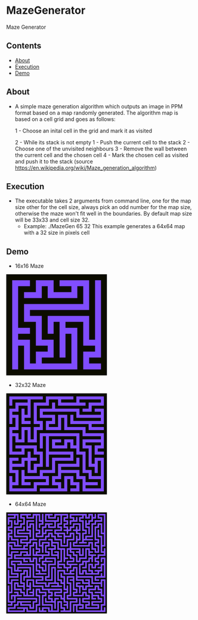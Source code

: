 # MazeGenerator
Maze Generator

## Contents

- [About](#about)
- [Execution](#execution)
- [Demo](#demo)

## About
- A simple maze generation algorithm which outputs an image in PPM format based on a map randomly generated. The
algorithm map is based on a cell grid and goes as follows:

     1 - Choose an inital cell in the grid and mark it as visited
      
     2 - While its stack is not empty
         1 - Push the current cell to the stack
         2 - Choose one of the unvisited neighbours
         3 - Remove the wall between the current cell and the chosen cell
         4 - Mark the chosen cell as visited and push it to the stack
          (source https://en.wikipedia.org/wiki/Maze_generation_algorithm)
          
      
## Execution
- The executable takes 2 arguments from command line, one for the map size other for the cell size,
always pick an odd number for the map size, otherwise the maze won't fit well in the boundaries. By default
map size will be 33x33 and cell size 32.
     - Example: ./MazeGen 65 32
     This example generates a 64x64 map with a 32 size in pixels cell

## Demo
 - 16x16 Maze
 <img src="https://github.com/ArielOliveira/MazeGenerator/blob/master/demo/map16x16.png" width="270" height="270">
 
 - 32x32 Maze
 <img src="https://github.com/ArielOliveira/MazeGenerator/blob/master/demo/map32x32.png" width="270" height="270">
 
 - 64x64 Maze
 <img src="https://github.com/ArielOliveira/MazeGenerator/blob/master/demo/map64x64.png" width="270" height="270">
